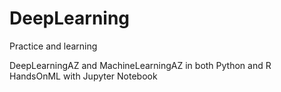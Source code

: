 # DeepLearning
Practice and learning

DeepLearningAZ and MachineLearningAZ in both Python and R 
HandsOnML with Jupyter Notebook
